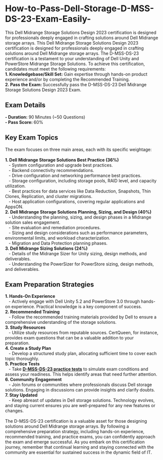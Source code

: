 # How-to-Pass-Dell-Storage-D-MSS-DS-23-Exam-Easily-
This Dell Midrange Storage Solutions Design 2023 certification is designed for professionals deeply engaged in crafting solutions around Dell Midrange storage arrays.
This Dell Midrange Storage Solutions Design 2023 certification is designed for professionals deeply engaged in crafting solutions around Dell Midrange storage arrays. The D-MSS-DS-23 certification is a testament to your understanding of Dell Unity and PowerStore Midrange Storage Solutions. To achieve this certification, candidates must meet the following requirements:<br />
<strong>1. Knowledgebase/Skill Set:</strong> Gain expertise through hands-on product experience and/or by completing the Recommended Training.<br />
<strong>2. Pass the Exam: </strong>Successfully pass the D-MSS-DS-23 Dell Midrange Storage Solutions Design 2023 Exam.<br />
<h2>
	Exam Details
</h2>
<strong>- Duration:</strong> 90 Minutes (~50 Questions)<br />
<strong>- Pass Score: </strong>60%<br />
<h2>
	Key Exam Topics
</h2>
The exam focuses on three main areas, each with its specific weightage:<br />
<br />
<strong>1. Dell Midrange Storage Solutions Best Practice (36%)</strong><br />
&nbsp; &nbsp;- System configuration and upgrade best practices.<br />
&nbsp; &nbsp;- Backend connectivity recommendations.<br />
&nbsp; &nbsp;- Drive configuration and networking performance best practices.<br />
&nbsp; &nbsp;- Storage configuration, including storage pools, RAID level, and capacity utilization.<br />
&nbsp; &nbsp;- Best practices for data services like Data Reduction, Snapshots, Thin Clones, Replication, and cluster migrations.<br />
&nbsp; &nbsp;- Host application configurations, covering regular applications and AppsON.<br />
<strong>2. Dell Midrange Storage Solutions Planning, Sizing, and Design (40%)</strong><br />
&nbsp; &nbsp;- Understanding the planning, sizing, and design phases in a Midrange solution sales engagement.<br />
&nbsp; &nbsp;- Site evaluation and remediation procedures.<br />
&nbsp; &nbsp;- Sizing and design considerations such as performance parameters, environmental limits, and workload characterization.<br />
&nbsp; &nbsp;- Migration and Data Protection planning phases.<br />
<strong>3. Dell Midrange Sizing Solutions (24%)</strong><br />
&nbsp; &nbsp;- Details of the Midrange Sizer for Unity sizing, design methods, and deliverables.<br />
&nbsp; &nbsp;- Understanding the PowerSizer for PowerStore sizing, design methods, and deliverables.<br />
<h2>
	Exam Preparation Strategies
</h2>
<strong>1. Hands-On Experience</strong><br />
&nbsp; &nbsp;- Actively engage with Dell Unity 5.2 and PowerStore 3.0 through hands-on experience. Practical knowledge is a key component of success.<br />
<strong>2. Recommended Training</strong><br />
&nbsp; &nbsp;- Follow the recommended training materials provided by Dell to ensure a comprehensive understanding of the storage solutions.<br />
<strong>3. Study Resources</strong><br />
&nbsp; &nbsp;- Utilize study resources from reputable sources. CertQueen, for instance, provides exam questions that can be a valuable addition to your preparation.<br />
<strong>4. Create a Study Plan</strong><br />
&nbsp; &nbsp;- Develop a structured study plan, allocating sufficient time to cover each topic thoroughly.<br />
<strong>5. Practice Tests</strong><br />
&nbsp; &nbsp;- Take <strong><a href="https://www.certqueen.com/D-MSS-DS-23.html" target="_blank">D-MSS-DS-23 practice tests</a></strong> to simulate exam conditions and assess your readiness. This helps identify areas that need further attention.<br />
<strong>6. Community Engagement</strong><br />
&nbsp; &nbsp;- Join forums or communities where professionals discuss Dell storage solutions. Engaging in discussions can provide insights and clarify doubts.<br />
<strong>7. Stay Updated</strong><br />
&nbsp; &nbsp;- Keep abreast of updates in Dell storage solutions. Technology evolves, and staying current ensures you are well-prepared for any new features or changes.<br />
<br />
The D-MSS-DS-23 certification is a valuable asset for those designing solutions around Dell Midrange storage arrays. By following a comprehensive preparation strategy, including hands-on experience, recommended training, and practice exams, you can confidently approach the exam and emerge successful. As you embark on this certification journey, remember that continual learning and staying connected with the community are essential for sustained success in the dynamic field of IT.<br />
<br />
